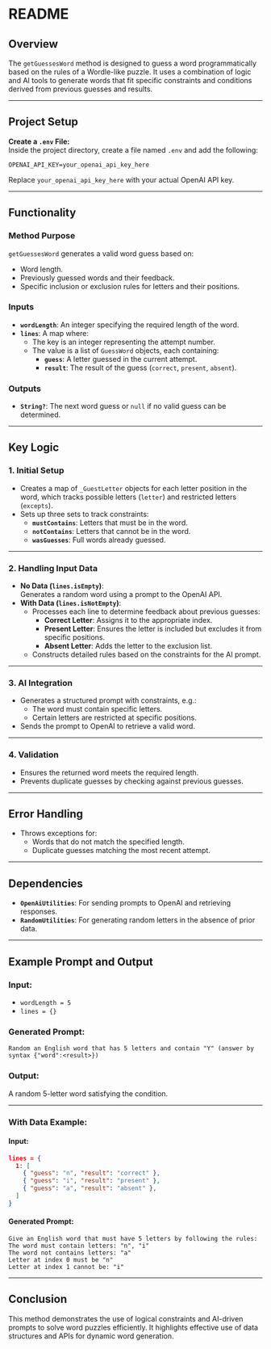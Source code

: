 # README

## **Overview**

The `getGuessesWord` method is designed to guess a word programmatically based on the rules of a Wordle-like puzzle. It uses a combination of logic and AI tools to generate words that fit specific constraints and conditions derived from previous guesses and results.

---

## **Project Setup**

**Create a `.env` File:**  
Inside the project directory, create a file named `.env` and add the following:

```env
OPENAI_API_KEY=your_openai_api_key_here
```

Replace `your_openai_api_key_here` with your actual OpenAI API key.

---

## **Functionality**

### **Method Purpose**

`getGuessesWord` generates a valid word guess based on:

- Word length.
- Previously guessed words and their feedback.
- Specific inclusion or exclusion rules for letters and their positions.

### **Inputs**

- **`wordLength`**: An integer specifying the required length of the word.
- **`lines`**: A map where:
  - The key is an integer representing the attempt number.
  - The value is a list of `GuessWord` objects, each containing:
    - **`guess`**: A letter guessed in the current attempt.
    - **`result`**: The result of the guess (`correct`, `present`, `absent`).

### **Outputs**

- **`String?`**: The next word guess or `null` if no valid guess can be determined.

---

## **Key Logic**

### **1. Initial Setup**

- Creates a map of `_GuestLetter` objects for each letter position in the word, which tracks possible letters (`letter`) and restricted letters (`excepts`).
- Sets up three sets to track constraints:
  - **`mustContains`**: Letters that must be in the word.
  - **`notContains`**: Letters that cannot be in the word.
  - **`wasGuesses`**: Full words already guessed.

---

### **2. Handling Input Data**

- **No Data (`lines.isEmpty`)**:  
  Generates a random word using a prompt to the OpenAI API.
- **With Data (`lines.isNotEmpty`)**:
  - Processes each line to determine feedback about previous guesses:
    - **Correct Letter**: Assigns it to the appropriate index.
    - **Present Letter**: Ensures the letter is included but excludes it from specific positions.
    - **Absent Letter**: Adds the letter to the exclusion list.
  - Constructs detailed rules based on the constraints for the AI prompt.

---

### **3. AI Integration**

- Generates a structured prompt with constraints, e.g.:
  - The word must contain specific letters.
  - Certain letters are restricted at specific positions.
- Sends the prompt to OpenAI to retrieve a valid word.

---

### **4. Validation**

- Ensures the returned word meets the required length.
- Prevents duplicate guesses by checking against previous guesses.

---

## **Error Handling**

- Throws exceptions for:
  - Words that do not match the specified length.
  - Duplicate guesses matching the most recent attempt.

---

## **Dependencies**

- **`OpenAiUtilities`**: For sending prompts to OpenAI and retrieving responses.
- **`RandomUtilities`**: For generating random letters in the absence of prior data.

---

## **Example Prompt and Output**

### **Input:**

- `wordLength = 5`
- `lines = {}`

### **Generated Prompt:**

`Random an English word that has 5 letters and contain "Y" (answer by syntax {"word":<result>})`

### **Output:**

A random 5-letter word satisfying the condition.

---

### **With Data Example:**

#### **Input:**

```json
lines = {
  1: [
    { "guess": "n", "result": "correct" },
    { "guess": "i", "result": "present" },
    { "guess": "a", "result": "absent" },
  ]
}
```

#### **Generated Prompt:**

```plaintext
Give an English word that must have 5 letters by following the rules:
The word must contain letters: "n", "i"
The word not contains letters: "a"
Letter at index 0 must be "n"
Letter at index 1 cannot be: "i"
```

---

## **Conclusion**

This method demonstrates the use of logical constraints and AI-driven prompts to solve word puzzles efficiently. It highlights effective use of data structures and APIs for dynamic word generation.
